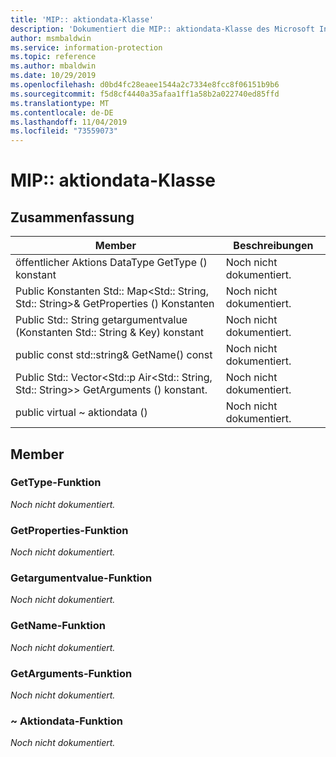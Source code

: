 ```yaml
---
title: 'MIP:: aktiondata-Klasse'
description: 'Dokumentiert die MIP:: aktiondata-Klasse des Microsoft Information Protection (MIP) SDK.'
author: msmbaldwin
ms.service: information-protection
ms.topic: reference
ms.author: mbaldwin
ms.date: 10/29/2019
ms.openlocfilehash: d0bd4fc28eaee1544a2c7334e8fcc8f06151b9b6
ms.sourcegitcommit: f5d8cf4440a35afaa1ff1a58b2a022740ed85ffd
ms.translationtype: MT
ms.contentlocale: de-DE
ms.lasthandoff: 11/04/2019
ms.locfileid: "73559073"
---
```

# <a name="class-mipactiondata"></a>MIP:: aktiondata-Klasse 
  
## <a name="summary"></a>Zusammenfassung
 Member                        | Beschreibungen                                
--------------------------------|---------------------------------------------
öffentlicher Aktions DataType GetType () konstant  | Noch nicht dokumentiert.
Public Konstanten Std:: Map\<Std:: String, Std:: String\>& GetProperties () Konstanten  | Noch nicht dokumentiert.
Public Std:: String getargumentvalue (Konstanten Std:: String & Key) konstant  | Noch nicht dokumentiert.
public const std::string& GetName() const  | Noch nicht dokumentiert.
Public Std:: Vector\<Std::p Air\<Std:: String, Std:: String\>\> GetArguments () konstant.  | Noch nicht dokumentiert.
public virtual ~ aktiondata ()  | Noch nicht dokumentiert.
  
## <a name="members"></a>Member
  
### <a name="gettype-function"></a>GetType-Funktion
_Noch nicht dokumentiert._

  
### <a name="getproperties-function"></a>GetProperties-Funktion
_Noch nicht dokumentiert._

  
### <a name="getargumentvalue-function"></a>Getargumentvalue-Funktion
_Noch nicht dokumentiert._

  
### <a name="getname-function"></a>GetName-Funktion
_Noch nicht dokumentiert._

  
### <a name="getarguments-function"></a>GetArguments-Funktion
_Noch nicht dokumentiert._

  
### <a name="actiondata-function"></a>~ Aktiondata-Funktion
_Noch nicht dokumentiert._

